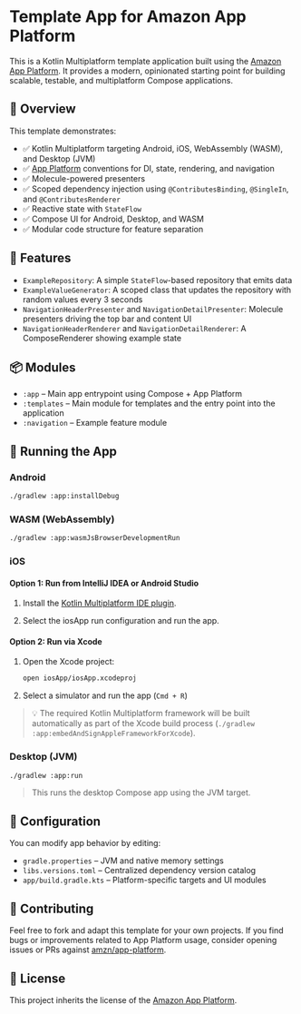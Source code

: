 # Template App for Amazon App Platform

This is a Kotlin Multiplatform template application built using the [Amazon App Platform](https://github.com/amzn/app-platform). It provides a modern, opinionated starting point for building scalable, testable, and multiplatform Compose applications.

## 🚀 Overview

This template demonstrates:

- ✅ Kotlin Multiplatform targeting Android, iOS, WebAssembly (WASM), and Desktop (JVM)
- ✅ [App Platform](https://github.com/amzn/app-platform) conventions for DI, state, rendering, and navigation
- ✅ Molecule-powered presenters
- ✅ Scoped dependency injection using `@ContributesBinding`, `@SingleIn`, and `@ContributesRenderer`
- ✅ Reactive state with `StateFlow`
- ✅ Compose UI for Android, Desktop, and WASM
- ✅ Modular code structure for feature separation

## 🧱 Features

- `ExampleRepository`: A simple `StateFlow`-based repository that emits data
- `ExampleValueGenerator`: A scoped class that updates the repository with random values every 3 seconds
- `NavigationHeaderPresenter` and `NavigationDetailPresenter`: Molecule presenters driving the top bar and content UI
- `NavigationHeaderRenderer` and `NavigationDetailRenderer`: A ComposeRenderer showing example state

## 📦 Modules

- `:app` – Main app entrypoint using Compose + App Platform
- `:templates` – Main module for templates and the entry point into the application
- `:navigation` – Example feature module

## 🧪 Running the App

### Android

```bash
./gradlew :app:installDebug
```

### WASM (WebAssembly)

```bash
./gradlew :app:wasmJsBrowserDevelopmentRun
```

### iOS

#### Option 1: Run from IntelliJ IDEA or Android Studio

1. Install the [Kotlin Multiplatform IDE plugin](https://plugins.jetbrains.com/plugin/14936-kotlin-multiplatform).

2. Select the iosApp run configuration and run the app.

#### Option 2: Run via Xcode

1. Open the Xcode project:
   ```bash
   open iosApp/iosApp.xcodeproj
   ```

2. Select a simulator and run the app (`Cmd + R`)

> 💡 The required Kotlin Multiplatform framework will be built automatically as part of the Xcode build process (`./gradlew :app:embedAndSignAppleFrameworkForXcode`).

### Desktop (JVM)

```bash
./gradlew :app:run
```

> This runs the desktop Compose app using the JVM target.

## 🔧 Configuration

You can modify app behavior by editing:

- `gradle.properties` – JVM and native memory settings
- `libs.versions.toml` – Centralized dependency version catalog
- `app/build.gradle.kts` – Platform-specific targets and UI modules

## 🤝 Contributing

Feel free to fork and adapt this template for your own projects. If you find bugs or improvements related to App Platform usage, consider opening issues or PRs against [amzn/app-platform](https://github.com/amzn/app-platform).

## 📄 License

This project inherits the license of the [Amazon App Platform](https://github.com/amzn/app-platform).
